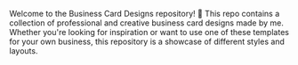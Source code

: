 Welcome to the Business Card Designs repository! 
🎨 This repo contains a collection of professional and creative business card designs made by me. 
Whether you're looking for inspiration or want to use one of these templates for your own business, 
this repository is a showcase of different styles and layouts.
